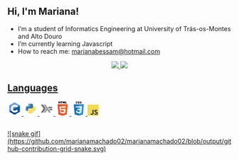 ## Hi, I'm Mariana!

-  I’m a student of Informatics Engineering at University of Trás-os-Montes and Alto Douro
-  I’m currently learning Javascript
-  How to reach me: marianabessam@hotmail.com

<div align="center">
  <a href="https://github.com/marianamachado02">
  <img height="135px" src="https://github-readme-stats.vercel.app/api?username=marianamachado02&show_icons=true&theme=radical&include_all_commits=true&count_private=true"/>
  <img height="135px" src="https://github-readme-stats.vercel.app/api/top-langs/?username=marianamachado02&layout=compact&langs_count=7&theme=radical"/>
</div>
  
## Languages

<div align="left">
  <img height="32" width="32" src="https://raw.githubusercontent.com/github/explore/f3e22f0dca2be955676bc70d6214b95b13354ee8/topics/c/c.png"/>
  <img height="32" width="32" src="https://raw.githubusercontent.com/github/explore/80688e429a7d4ef2fca1e82350fe8e3517d3494d/topics/python/python.png"/>
  <img height="32" width="32" src="https://raw.githubusercontent.com/github/explore/80688e429a7d4ef2fca1e82350fe8e3517d3494d/topics/haskell/haskell.png"/>
  <img height="32" width="32" src="https://raw.githubusercontent.com/github/explore/80688e429a7d4ef2fca1e82350fe8e3517d3494d/topics/html/html.png"/>
  <img height="32" width="32" src="https://raw.githubusercontent.com/github/explore/80688e429a7d4ef2fca1e82350fe8e3517d3494d/topics/css/css.png"/>
  <img height="25" width="25" src="https://raw.githubusercontent.com/github/explore/80688e429a7d4ef2fca1e82350fe8e3517d3494d/topics/javascript/javascript.png"/>
  
</div>

##
<div>
  ![snake gif](https://github.com/marianamachado02/marianamachado02/blob/output/github-contribution-grid-snake.svg)
</div>
